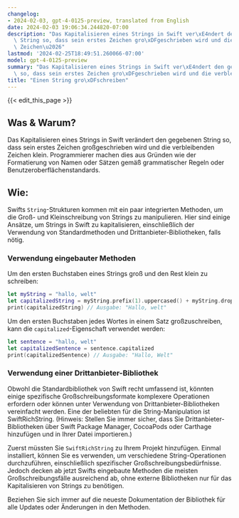 ```yaml
---
changelog:
- 2024-02-03, gpt-4-0125-preview, translated from English
date: 2024-02-03 19:06:34.244820-07:00
description: "Das Kapitalisieren eines Strings in Swift ver\xE4ndert den gegebenen\
  \ String so, dass sein erstes Zeichen gro\xDFgeschrieben wird und die verbleibenden\
  \ Zeichen\u2026"
lastmod: '2024-02-25T18:49:51.260066-07:00'
model: gpt-4-0125-preview
summary: "Das Kapitalisieren eines Strings in Swift ver\xE4ndert den gegebenen String\
  \ so, dass sein erstes Zeichen gro\xDFgeschrieben wird und die verbleibenden Zeichen\u2026"
title: "Einen String gro\xDFschreiben"
---
```


{{< edit_this_page >}}

## Was & Warum?

Das Kapitalisieren eines Strings in Swift verändert den gegebenen String so, dass sein erstes Zeichen großgeschrieben wird und die verbleibenden Zeichen klein. Programmierer machen dies aus Gründen wie der Formatierung von Namen oder Sätzen gemäß grammatischer Regeln oder Benutzeroberflächenstandards.

## Wie:

Swifts `String`-Strukturen kommen mit ein paar integrierten Methoden, um die Groß- und Kleinschreibung von Strings zu manipulieren. Hier sind einige Ansätze, um Strings in Swift zu kapitalisieren, einschließlich der Verwendung von Standardmethoden und Drittanbieter-Bibliotheken, falls nötig.

### Verwendung eingebauter Methoden

Um den ersten Buchstaben eines Strings groß und den Rest klein zu schreiben:

```swift
let myString = "hallo, welt"
let capitalizedString = myString.prefix(1).uppercased() + myString.dropFirst().lowercased()
print(capitalizedString) // Ausgabe: "Hallo, welt"
```

Um den ersten Buchstaben jedes Wortes in einem Satz großzuschreiben, kann die `capitalized`-Eigenschaft verwendet werden:

```swift
let sentence = "hallo, welt"
let capitalizedSentence = sentence.capitalized
print(capitalizedSentence) // Ausgabe: "Hallo, Welt"
```

### Verwendung einer Drittanbieter-Bibliothek

Obwohl die Standardbibliothek von Swift recht umfassend ist, könnten einige spezifische Großschreibungsformate komplexere Operationen erfordern oder können unter Verwendung von Drittanbieter-Bibliotheken vereinfacht werden. Eine der beliebten für die String-Manipulation ist SwiftRichString. (Hinweis: Stellen Sie immer sicher, dass Sie Drittanbieter-Bibliotheken über Swift Package Manager, CocoaPods oder Carthage hinzufügen und in Ihrer Datei importieren.)

Zuerst müssten Sie `SwiftRichString` zu Ihrem Projekt hinzufügen. Einmal installiert, können Sie es verwenden, um verschiedene String-Operationen durchzuführen, einschließlich spezifischer Großschreibungsbedürfnisse. Jedoch decken ab jetzt Swifts eingebaute Methoden die meisten Großschreibungsfälle ausreichend ab, ohne externe Bibliotheken nur für das Kapitalisieren von Strings zu benötigen.

Beziehen Sie sich immer auf die neueste Dokumentation der Bibliothek für alle Updates oder Änderungen in den Methoden.
